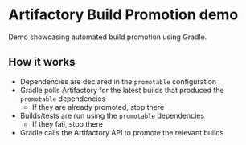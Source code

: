 # Artifactory Build Promotion demo

Demo showcasing automated build promotion using Gradle.

## How it works

- Dependencies are declared in the `promotable` configuration
- Gradle polls Artifactory for the latest builds that produced the `promotable` dependencies
  - If they are already promoted, stop there
- Builds/tests are run using the `promotable` dependencies
  - If they fail, stop there
- Gradle calls the Artifactory API to promote the relevant builds
